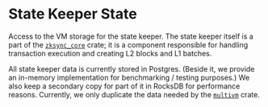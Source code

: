 # State Keeper State

Access to the VM storage for the state keeper. The state keeper itself is a part of the [`zksync_core`] crate; it is a
component responsible for handling transaction execution and creating L2 blocks and L1 batches.

All state keeper data is currently stored in Postgres. (Beside it, we provide an in-memory implementation for
benchmarking / testing purposes.) We also keep a secondary copy for part of it in RocksDB for performance reasons.
Currently, we only duplicate the data needed by the [`multivm`] crate.

[`zksync_core`]: ../zksync_core
[`multivm`]: ../multivm
